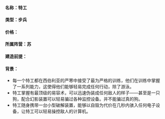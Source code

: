 #### 名称：特工

#### 类型：步兵

#### 价格：

#### 所属阵营：苏

#### 建造前提：

#### 背景：

- 每一个特工都在西伯利亚的严寒中接受了最为严格的训练，他们在训练中掌握了一系列能力，这使得他们能够轻易完成任何行动，除了游泳。
- 特工掌握有最顶级的易容术，可以迅速伪装成任何敌人的样子——甚至是一只狗，配合幻影装置可以轻易骗过各种监控设备。并不能骗过真的狗。
- 特工随身携带一台小型破解装置，能够以自毁为代价在几秒内骇入任何电子设备，让特工可以轻易操控敌人的计算机。